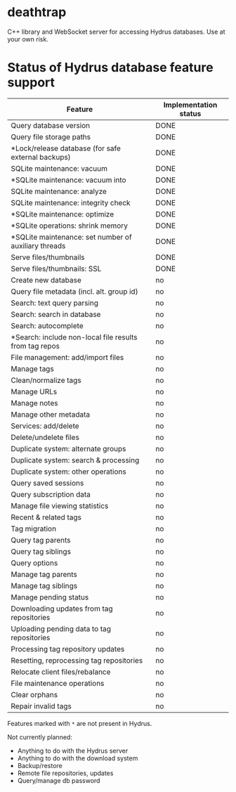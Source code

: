# deathtrap

C++ library and WebSocket server for accessing Hydrus databases. Use at your own risk.

# Status of Hydrus database feature support

| Feature | Implementation status |
| --- | --- |
| Query database version | DONE |
| Query file storage paths | DONE |
| *Lock/release database (for safe external backups) | DONE |
| SQLite maintenance: vacuum | DONE |
| *SQLite maintenance: vacuum into | DONE |
| SQLite maintenance: analyze | DONE |
| SQLite maintenance: integrity check | DONE |
| *SQLite maintenance: optimize | DONE |
| *SQLite operations: shrink memory | DONE |
| *SQLite maintenance: set number of auxiliary threads | DONE |
| Serve files/thumbnails | DONE |
| Serve files/thumbnails: SSL | DONE |
| Create new database | no |
| Query file metadata (incl. alt. group id) | no |
| Search: text query parsing | no |
| Search: search in database | no |
| Search: autocomplete | no |
| *Search: include non-local file results from tag repos | no |
| File management: add/import files | no |
| Manage tags | no |
| Clean/normalize tags | no |
| Manage URLs | no |
| Manage notes | no |
| Manage other metadata | no |
| Services: add/delete | no |
| Delete/undelete files | no |
| Duplicate system: alternate groups | no |
| Duplicate system: search & processing | no |
| Duplicate system: other operations | no |
| Query saved sessions | no |
| Query subscription data | no |
| Manage file viewing statistics | no |
| Recent & related tags | no |
| Tag migration | no |
| Query tag parents | no |
| Query tag siblings | no |
| Query options | no |
| Manage tag parents | no |
| Manage tag siblings | no |
| Manage pending status | no |
| Downloading updates from tag repositories | no |
| Uploading pending data to tag repositories | no |
| Processing tag repository updates | no |
| Resetting, reprocessing tag repositories | no |
| Relocate client files/rebalance | no |
| File maintenance operations | no |
| Clear orphans | no |
| Repair invalid tags | no |

Features marked with `*` are not present in Hydrus.

Not currently planned:
* Anything to do with the Hydrus server
* Anything to do with the download system
* Backup/restore
* Remote file repositories, updates
* Query/manage db password
